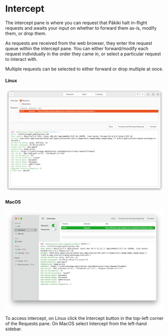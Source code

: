 # Intercept

The intercept pane is where you can request that Pākiki halt in-flight requests and awaits your input on whether to forward them as-is, modify them, or drop them.

As requests are received from the web browser, they enter the request queue within the intercept pane. You can either forward/modify each request individually in the order they came in, or select a particular request to interact with.

Multiple requests can be selected to either forward or drop multiple at once.

<!-- tabs:start -->

#### **Linux**

<picture>
  <source media="(prefers-color-scheme: dark)" srcset="../_media/Linux/Dark/Intercept.png">
  <img alt="Intercept" src="../_media/Linux/Light/Intercept.png">
</picture>

#### **MacOS**

<picture>
  <source media="(prefers-color-scheme: dark)" srcset="../_media/Mac/Dark/Intercept.png">
  <img alt="Intercept" src="../_media/Mac/Light/Intercept.png">
</picture>

<!-- tabs:end -->

To access intercept, on Linux click the Intercept button in the top-left corner of the Requests pane. On MacOS select Intercept from the left-hand sidebar.